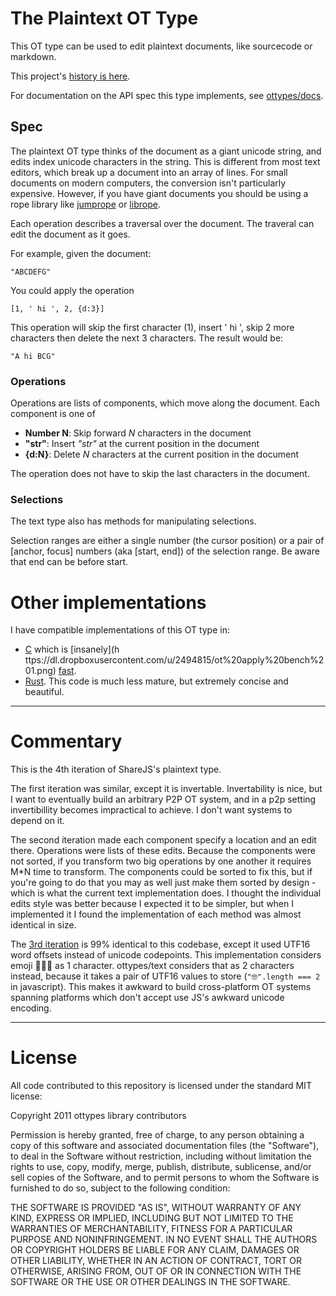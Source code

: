 # The Plaintext OT Type

This OT type can be used to edit plaintext documents, like sourcecode or
markdown.

This project's [history is here](https://github.com/share/ShareJS/blob/0.6/src/types/text2.coffee).

For documentation on the API spec this type implements, see [ottypes/docs](/ottypes/docs).

## Spec

The plaintext OT type thinks of the document as a giant unicode string, and
edits index unicode characters in the string. This is different from most text
editors, which break up a document into an array of lines. For small documents
on modern computers, the conversion isn't particularly expensive. However, if
you have giant documents you should be using a rope library like
[jumprope](https://github.com/josephg/jumprope) or
[librope](https://github.com/josephg/librope).

Each operation describes a traversal over the document. The traveral can edit
the document as it goes.

For example, given the document:

```
"ABCDEFG"
```

You could apply the operation

```
[1, ' hi ', 2, {d:3}]
```

This operation will skip the first character (1), insert ' hi ', skip 2 more
characters then delete the next 3 characters. The result would be:

```
"A hi BCG"
```

### Operations

Operations are lists of components, which move along the document. Each
component is one of

- **Number N**: Skip forward *N* characters in the document
- **"str"**: Insert *"str"* at the current position in the document
- **{d:N}**: Delete *N* characters at the current position in the document

The operation does not have to skip the last characters in the document.

### Selections

The text type also has methods for manipulating selections.

Selection ranges are either a single number (the cursor position) or a pair of
[anchor, focus] numbers (aka [start, end]) of the selection range. Be aware
that end can be before start.


# Other implementations

I have compatible implementations of this OT type in:

- [C](https://github.com/share/libot/blob/master/text.h) which is [insanely](h
ttps://dl.dropboxusercontent.com/u/2494815/ot%20apply%20bench%201.png) [fast](
https://dl.dropboxusercontent.com/u/2494815/ot%20apply%20bench%202.png).
- [Rust](https://github.com/josephg/textot.rs). This code is much less mature, but extremely concise and beautiful.

---

# Commentary

This is the 4th iteration of ShareJS's plaintext type.

The first iteration was similar, except it is invertable. Invertability is
nice, but I want to eventually build an arbitrary P2P OT system, and in a p2p
setting invertibillity becomes impractical to achieve. I don't want systems to
depend on it.

The second iteration made each component specify a location and an edit there.
Operations were lists of these edits. Because the components were not sorted,
if you transform two big operations by one another it requires M\*N
time to transform. The components could be sorted to fix this, but if you're
going to do that you may as well just make them sorted by design - which is
what the current text implementation does. I thought the individual edits style
was better because I expected it to be simpler, but when I implemented it I
found the implementation of each method was almost identical in size.

The [3rd iteration](https://github.com/ottypes/text) is 99% identical to this
codebase, except it used UTF16 word offsets instead of unicode codepoints.
This implementation considers emoji 🤸🏼‍♀️ as 1 character. ottypes/text
considers that as 2 characters instead, because it takes a pair of UTF16
values to store (`"🤓".length === 2` in javascript). This makes it awkward to
build cross-platform OT systems spanning platforms which don't accept use JS's
awkward unicode encoding.

---

# License

All code contributed to this repository is licensed under the standard MIT license:

Copyright 2011 ottypes library contributors

Permission is hereby granted, free of charge, to any person obtaining a copy
of this software and associated documentation files (the "Software"), to deal
in the Software without restriction, including without limitation the rights
to use, copy, modify, merge, publish, distribute, sublicense, and/or sell
copies of the Software, and to permit persons to whom the Software is
furnished to do so, subject to the following condition:

THE SOFTWARE IS PROVIDED "AS IS", WITHOUT WARRANTY OF ANY KIND, EXPRESS OR
IMPLIED, INCLUDING BUT NOT LIMITED TO THE WARRANTIES OF MERCHANTABILITY,
FITNESS FOR A PARTICULAR PURPOSE AND NONINFRINGEMENT. IN NO EVENT SHALL THE
AUTHORS OR COPYRIGHT HOLDERS BE LIABLE FOR ANY CLAIM, DAMAGES OR OTHER
LIABILITY, WHETHER IN AN ACTION OF CONTRACT, TORT OR OTHERWISE, ARISING FROM,
OUT OF OR IN CONNECTION WITH THE SOFTWARE OR THE USE OR OTHER DEALINGS IN
THE SOFTWARE.



